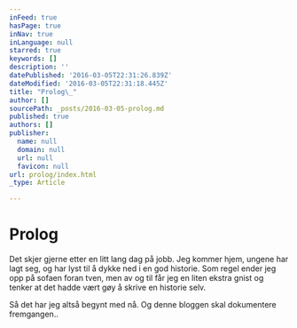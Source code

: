 ```yaml
---
inFeed: true
hasPage: true
inNav: true
inLanguage: null
starred: true
keywords: []
description: ''
datePublished: '2016-03-05T22:31:26.839Z'
dateModified: '2016-03-05T22:31:18.445Z'
title: "Prolog\_"
author: []
sourcePath: _posts/2016-03-05-prolog.md
published: true
authors: []
publisher:
  name: null
  domain: null
  url: null
  favicon: null
url: prolog/index.html
_type: Article

---
```

# Prolog 

Det skjer gjerne etter en litt lang dag på jobb. Jeg kommer hjem, ungene har lagt seg, og har lyst til å dykke ned i en god historie. Som regel ender jeg opp på sofaen foran tven, men av og til får jeg en liten ekstra gnist og tenker at det hadde vært gøy å skrive en historie selv. 

Så det har jeg altså begynt med nå. Og denne bloggen skal dokumentere fremgangen..